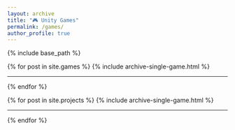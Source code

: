 ```yaml
---
layout: archive
title: "🎮 Unity Games"
permalink: /games/
author_profile: true
---
```


{% include base_path %}

{% for post in site.games %}
  {% include archive-single-game.html %}
  <hr>
{% endfor %}

{% for post in site.projects %}
  {% include archive-single-game.html %}
  <hr>
{% endfor %}
